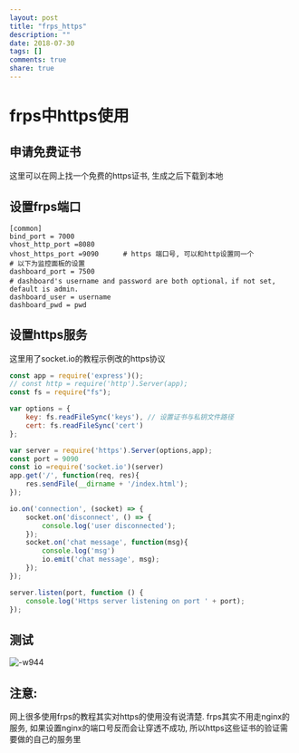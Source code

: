 ```yaml
---
layout: post
title: "frps_https"
description: ""
date: 2018-07-30
tags: []
comments: true
share: true
---
```

# frps中https使用
## 申请免费证书
这里可以在网上找一个免费的https证书, 生成之后下载到本地
## 设置frps端口
``` 
[common]                                                                                                          
bind_port = 7000                                                                                                           
vhost_http_port =8080                                                                                                      
vhost_https_port =9090      # https 端口号, 可以和http设置同一个                                                                                    
# 以下为监控面板的设置
dashboard_port = 7500                                                           
# dashboard's username and password are both optional，if not set, default is admin.                                       
dashboard_user = username           
dashboard_pwd = pwd                                                                                                                   
```

## 设置https服务
这里用了socket.io的教程示例改的https协议
``` js
const app = require('express')();
// const http = require('http').Server(app);
const fs = require("fs");

var options = {
	key: fs.readFileSync('keys'), // 设置证书与私钥文件路径
	cert: fs.readFileSync('cert')
};

var server = require('https').Server(options,app);
const port = 9090
const io =require('socket.io')(server)
app.get('/', function(req, res){
	res.sendFile(__dirname + '/index.html');
});

io.on('connection', (socket) => {
	socket.on('disconnect', () => {
		console.log('user disconnected');
	});
	socket.on('chat message', function(msg){
		console.log('msg')
		io.emit('chat message', msg);
	});
});

server.listen(port, function () {
	console.log('Https server listening on port ' + port);
});

```
## 测试
![-w944](http://pic-blog.test.upcdn.net/2018/10/24/15329190381318.jpg)


## 注意:
网上很多使用frps的教程其实对https的使用没有说清楚. frps其实不用走nginx的服务, 如果设置nginx的端口号反而会让穿透不成功, 所以https这些证书的验证需要做的自己的服务里